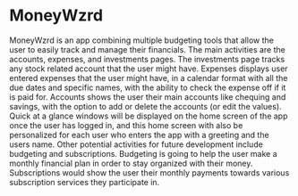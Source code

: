# MoneyWzrd
MoneyWzrd is an app combining multiple budgeting tools that allow the user to easily track and manage their financials. The main activities are the accounts, expenses, and investments pages. The investments page tracks any stock related account that the user might have. Expenses displays user entered expenses that the user might have, in a calendar format with all the due dates and specific names, with the ability to check the expense off if it is paid for. Accounts shows the user their main accounts like chequing and savings, with the option to add or delete the accounts (or edit the values). Quick at a glance windows will be displayed on the home screen of the app once the user has logged in, and this home screen with also be personalized for each user who enters the app with a greeting and the users name. Other potential activities for future development include budgeting and subscriptions. Budgeting is going to help the user make a monthly financial plan in order to stay organized with their money. Subscriptions would show the user their monthly payments towards various subscription services they participate in.
